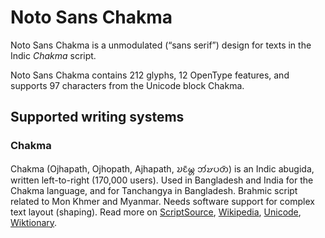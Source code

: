 
# Noto Sans Chakma

Noto Sans Chakma is a unmodulated (“sans serif”) design for texts in the Indic _Chakma_ script. 

Noto Sans Chakma contains 212 glyphs, 12 OpenType features, and supports 97 characters from the Unicode block Chakma.


## Supported writing systems


### Chakma

Chakma (Ojhapath, Ojhopath, Ajhapath, 𑄌𑄋𑄴𑄟𑄳𑄦 𑄃𑄧𑄏𑄛𑄖𑄴) is an Indic abugida, written left-to-right (170,000 users). Used in Bangladesh and India for the Chakma language, and for Tanchangya in Bangladesh. Brahmic script related to Mon Khmer and Myanmar. Needs software support for complex text layout (shaping). Read more on [ScriptSource](https://scriptsource.org/scr/Cakm), [Wikipedia](https://en.wikipedia.org/wiki/ISO_15924:Cakm), [Unicode](https://www.unicode.org/versions/Unicode13.0.0/ch13.pdf#G27486), [Wiktionary](https://en.wiktionary.org/wiki/Category:Chakma_script).

